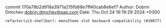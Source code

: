 commit 170a78b2d919a3971a215fb68e7ff40cab8e6ef7
Author: Dobrin Dimchev <dobrin.dimchev@sap.com>
Date:   Thu Oct 24 16:19:29 2024 +0300

    refactor(ui5-shellbar): menuItems slot backward compatibility (#10077)
